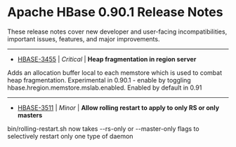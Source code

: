 
<!---
# Licensed to the Apache Software Foundation (ASF) under one
# or more contributor license agreements.  See the NOTICE file
# distributed with this work for additional information
# regarding copyright ownership.  The ASF licenses this file
# to you under the Apache License, Version 2.0 (the
# "License"); you may not use this file except in compliance
# with the License.  You may obtain a copy of the License at
#
#     http://www.apache.org/licenses/LICENSE-2.0
#
# Unless required by applicable law or agreed to in writing, software
# distributed under the License is distributed on an "AS IS" BASIS,
# WITHOUT WARRANTIES OR CONDITIONS OF ANY KIND, either express or implied.
# See the License for the specific language governing permissions and
# limitations under the License.
-->
# Apache HBase  0.90.1 Release Notes

These release notes cover new developer and user-facing incompatibilities, important issues, features, and major improvements.


---

* [HBASE-3455](https://issues.apache.org/jira/browse/HBASE-3455) | *Critical* | **Heap fragmentation in region server**

Adds an allocation buffer local to each memstore which is used to combat heap fragmentation. Experimental in 0.90.1 - enable by toggling hbase.hregion.memstore.mslab.enabled. Enabled by default in 0.91


---

* [HBASE-3511](https://issues.apache.org/jira/browse/HBASE-3511) | *Minor* | **Allow rolling restart to apply to only RS or only masters**

bin/rolling-restart.sh now takes --rs-only or --master-only flags to selectively restart only one type of daemon



